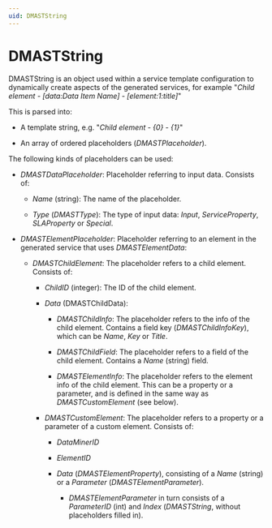 ```yaml
---
uid: DMASTString
---
```


# DMASTString

DMASTString is an object used within a service template configuration to dynamically create aspects of the generated services, for example "*Child element - \[data:Data Item Name\] - \[element:1:title\]*"

This is parsed into:

- A template string, e.g. "*Child element - {0} - {1}*"

- An array of ordered placeholders (*DMASTPlaceholder*).

The following kinds of placeholders can be used:

- *DMASTDataPlaceholder*: Placeholder referring to input data. Consists of:

  - *Name* (string): The name of the placeholder.

  - *Type* (*DMASTType*): The type of input data: *Input*, *ServiceProperty*, *SLAProperty* or *Special*.

- *DMASTElementPlaceholder*: Placeholder referring to an element in the generated service that uses *DMASTElementData*:

  - *DMASTChildElement*: The placeholder refers to a child element. Consists of:

    - *ChildID* (integer): The ID of the child element.

    - *Data* (DMASTChildData):

      - *DMASTChildInfo*: The placeholder refers to the info of the child element. Contains a field key (*DMASTChildInfoKey*), which can be *Name*, *Key* or *Title*.

      - *DMASTChildField*: The placeholder refers to a field of the child element. Contains a *Name* (string) field.

      - *DMASTElementInfo*: The placeholder refers to the element info of the child element. This can be a property or a parameter, and is defined in the same way as *DMASTCustomElement* (see below).

    - *DMASTCustomElement*: The placeholder refers to a property or a parameter of a custom element. Consists of:

      - *DataMinerID*

      - *ElementID*

      - *Data* (*DMASTElementProperty*), consisting of a *Name* (string) or a *Parameter* (*DMASTElementParameter*).

        - *DMASTElementParameter* in turn consists of a *ParameterID* (int) and *Index* (*DMASTString*, without placeholders filled in).

